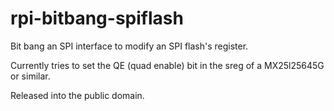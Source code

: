 # rpi-bitbang-spiflash
Bit bang an SPI interface to modify an SPI flash's register.

Currently tries to set the QE (quad enable) bit in the sreg of a MX25l25645G or similar.

Released into the public domain.
